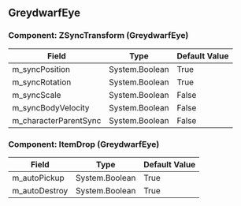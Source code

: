 ## GreydwarfEye

### Component: ZSyncTransform (GreydwarfEye)

|Field|Type|Default Value|
|---|---|---|
|m_syncPosition|System.Boolean|True|
|m_syncRotation|System.Boolean|True|
|m_syncScale|System.Boolean|False|
|m_syncBodyVelocity|System.Boolean|False|
|m_characterParentSync|System.Boolean|False|

### Component: ItemDrop (GreydwarfEye)

|Field|Type|Default Value|
|---|---|---|
|m_autoPickup|System.Boolean|True|
|m_autoDestroy|System.Boolean|True|

